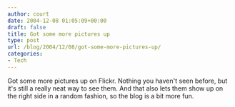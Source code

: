 ```yaml
---
author: court
date: 2004-12-08 01:05:09+00:00
draft: false
title: Got some more pictures up
type: post
url: /blog/2004/12/08/got-some-more-pictures-up/
categories:
- Tech
---
```


Got some more pictures up on Flickr.  Nothing you haven't seen before, but it's still a really neat way to see them.  And that also lets them show up on the right side in a random fashion, so the blog is a bit more fun.




